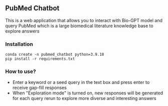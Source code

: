 ## PubMed Chatbot
This is a web application that allows you to interact with Bio-GPT model and query PubMed which is a large biomedical literature knowledge base to explore answers

### Installation
```
conda create -n pubmed_chatbot python=3.9.18
pip install -r requirements.txt
```

### How to use?
- Enter a keyword or a seed query in the text box and press enter to receive gap-fill responses
- When "Exploration mode" is turned on, new responses will be generated for each query rerun to explore more diverse and interesting answers
